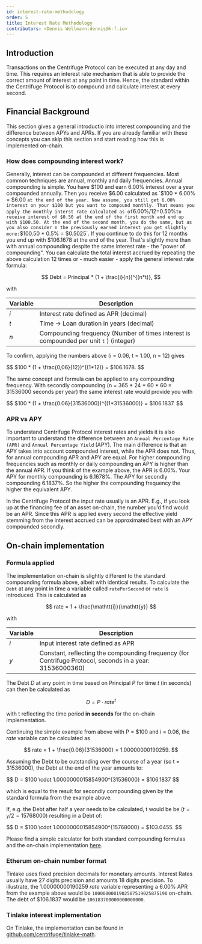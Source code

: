 ```yaml
---
id: interest-rate-methodology
order: 5
title: Interest Rate Methodology
contributors: <Dennis Wellmann:dennis@k-f.io>
---
```


## Introduction
Transactions on the Centrifuge Protocol can be executed at any day and time. This requires an interest rate mechanism that is able to provide the correct amount of interest at any point in time. Hence, the standard within the Centrifuge Protocol is to compound and calculate interest at every second.

## Financial Background
This section gives a general introductio into interest compounding and the difference between APYs and APRs. If you are already familiar with these concepts you can skip this section and start reading how this is implemented on-chain. 

### How does compounding interest work?
Generally, interest can be compounded at different frequencies. Most common techniques are annual, monthly and daily frequencies. Annual compounding is simple. You have $100 and earn 6.00% interest over a year compounded annually. Then you receive $6.00 calculated as `$100 * 6.00% = $6.00 ` at the end of the year. Now assume, you still get 6.00% interest on your $100 but you want to compound monthly. That means you apply the monthly interst rate calculated as of `6.00%/12=0.50%` to receive interest of $0.50 at the end of the first month and end up with $100.50. At the end of the second month, you do the same, but as you also consider n the previously earned interest you get slightly more: `$100.50 * 0.5% = $0.5025`. If you continue to do this for 12 months you end up with $106.1678 at the end of the year. That's slightly more than with annual compounding despite the same interest rate - the "power of compounding". 
You can calculate the total interest accrued by repeating the above calculation 12 times or - much easier -  apply the general interest rate formula:

$$
Debt = Principal * (1 + \frac{i}{n})^{(n*t)},
$$

with 

| Variable     | Description                                                                                                                   |
| ------------ | ----------------------------------------------------------------------------------------------------------------------------- |
| $i$          | Interest rate defined as APR (decimal)         |                                                                                                         
| $t$          | Time -> Loan duration in years (decimal)     |                            
| $n$          | Compounding frequency (Number of times interest is compounded per unit `t` ) (integer)|

To confirm, applying the numbers above (i = 0.06, t = 1.00, n = 12) gives

$$
$100 * (1 + \frac{0,06}{12})^{(1*12)} = $106.1678.
$$

The same concept and formula can be applied to any compounding frequency. With secondly compounding (n = 365 * 24 * 60 * 60 = 31536000 seconds per year) the same interest rate would provide you with

$$
$100 * (1 + \frac{0.06}{31536000})^{(1*31536000)} = $106.1837.
$$

### APR vs APY
To understand Centrifuge Protocol interest rates and yields it is also important to understand the difference between an `Annual Percentage Rate (APR)` and `Annual Percentage Yield` (APY). The main difference is that an APY takes into account compounded interest, while the APR does not. Thus, for annual compounding APR and APY are equal. For higher compounding frequencies such as monthly or daily compounding an APY is higher than the annual APR. If you think of the example above, the APR is 6.00%. Your APY for monthly compounding is 6.1678%. The APY for secondly compounding 6.1837%. So the higher the compounding frequency the higher the equivalent APY.

In the Centrifuge Protocol the input rate usually is an APR. E.g., if you look up at the financing fee of an asset on-chain, the number you’d find would be an APR. Since this APR is applied every second the effective yield stemming from the interest accrued can be approximated best with an APY compounded secondly. 

## On-chain implementation
### Formula applied
The implementation on-chain is slightly different to the standard compounding formula above, albeit with identical results.
To calculate the `Debt` at any point in time a variable called `ratePerSecond` or `rate` is introduced. This is calculated as

$$
rate = 1 + \frac{\mathtt{i}}{\mathtt{y}}
$$

with 

| Variable     | Description |
| ------------ | ----------------------------------------------------------------------------------------------------------------------------- |
| $i$          | Input interest rate defined as APR   |
| $y$          | Constant, reflecting the compounding frequency (for Centrifuge Protocol, seconds in a year: 31536000360) |

The Debt $D$ at any point in time based on Principal $P$ for time $t$ (in seconds) can then be calculated as

$$
D = P \cdot rate^{t}
$$

with t reflecting the time period **in seconds** for the on-chain implementation. 

Continuing the simple example from above with P = $100 and i = 0.06, the $rate$ variable can be calculated as

$$
rate  = 1 + \frac{0.06}{31536000} = 1.00000000190259. 
$$

Assuming the Debt to be outstanding over the course of a year (so t = 31536000), the Debt at the end of the year amounts to:

$$
D = $100 \cdot 1.0000000015854900^{31536000} = $106.1837
$$

which is equal to the result for secondly compounding given by the standard formula from the example above.

If, e.g. the Debt after half a year needs to be calculated, t would be be $(t = \mathtt{y} / 2 = 15768000)$ resulting in a Debt of:

$$
D = $100 \cdot 1.0000000015854900^{15768000} = $103.0455.
$$

Please find a simple calculator for both standard compounding formulas and the on-chain implementation [here](https://docs.google.com/spreadsheets/d/1Q4UMWtyRwhITqOvJtNd7N2IwKZsT0ihEASOFdWKSJVM/edit#gid=0).

### Etherum on-chain number format
Tinlake uses fixed precision decimals for monetary amounts. Interest Rates usually have 27 digits precision and amounts 18 digits precision.
To illustrate, the 1.00000000190259 $rate$ variable representing a 6.00% APR from the example above would be `1000000001902587519025875190` on-chain. The debt of $106.1837 would be `106183700000000000000`.

### Tinlake interest implementation
On Tinlake, the implementation can be found in [github.com/centrifuge/tinlake-math](https://github.com/centrifuge/tinlake-math).
